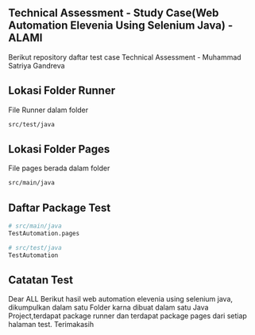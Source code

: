 ## Technical Assessment - Study Case(Web Automation Elevenia Using Selenium Java) - ALAMI  
Berikut repository daftar test case Technical Assessment - Muhammad Satriya Gandreva
## Lokasi Folder Runner
File Runner dalam folder
~~~ bash
src/test/java
~~~
## Lokasi Folder Pages
File pages berada dalam folder
~~~ bash
src/main/java
~~~
## Daftar Package Test
~~~ python
# src/main/java
TestAutomation.pages

# src/test/java
TestAutomation
~~~
## Catatan Test
Dear ALL
Berikut hasil web automation elevenia using selenium java, dikumpulkan dalam satu Folder karna dibuat dalam satu Java Project,terdapat package runner
dan terdapat package pages dari setiap halaman test. Terimakasih